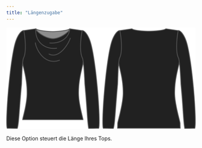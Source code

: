 ```yaml
---
title: "Längenzugabe"
---
```


![Die Längen-Bonus-Option auf Diana](./lengthbonus.svg)

Diese Option steuert die Länge Ihres Tops.




